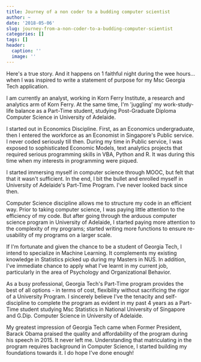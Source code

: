 ```yaml
---
title: Journey of a non coder to a budding computer scientist
author: ~
date: '2018-05-06'
slug: journey-from-a-non-coder-to-a-budding-computer-scientist
categories: []
tags: []
header:
  caption: ''
  image: ''
---
```


Here's a true story. And it happens on 1 faithful night during the wee hours... when I was inspired to write a statement of purpose for my Msc Georgia Tech application. 

I am currently an analyst, working in Korn Ferry Institute, a research and analytics arm of Korn Ferry. At the same time, I'm 'juggling' my work-study-life balance as a Part-Time student, studying Post-Graduate Diploma Computer Science in University of Adelaide.

I started out in Economics Discipline. First, as an Economics undergraduate, then I entered the workforce as an Economist in Singapore's Public service. I never coded seriously till then. During my time in Public service, I was exposed to sophisticated Economic Models, text analytics projects that required serious programming skills in VBA, Python and R. It was during this time when my interests in programming were piqued.

I started immersing myself in computer science through MOOC, but felt that that it wasn't sufficient. In the end, I bit the bullet and enrolled myself in University of Adelaide's Part-Time Program. I've never looked back since then.

Computer Science discipline allows me to structure my code in an efficient way. Prior to taking computer science, I was paying little attention to the efficiency of my code. But after going through the arduous computer science program in University of Adelaide, I started paying more attention to the complexity of my programs; started writing more functions to ensure re-usability of my programs on a larger scale.

If I'm fortunate and given the chance to be a student of Georgia Tech, I intend to specialize in Machine Learning. It complements my existing knowledge in Statistics picked up during my Masters in NUS. In addition, I've immediate chance to apply what I've learnt in my current job, particularly in the area of Psychology and Organizational Behavior.

As a busy professional, Georgia Tech's Part-Time program provides the best of all options - in terms of cost, flexibility without sacrificing the rigor of a University Program. I sincerely believe I've the tenacity and self-discipline to complete the program as evident in my past 4 years as a Part-Time student studying Msc Statistics in National University of Singapore and G.Dip. Computer Science in University of Adelaide.

My greatest impression of Georgia Tech came when Former President, Barack Obama praised the quality and affordability of the program during his speech in 2015. It never left me. Understanding that matriculating in the program requires background in Computer Science, I started building my foundations towards it. I do hope I've done enough!